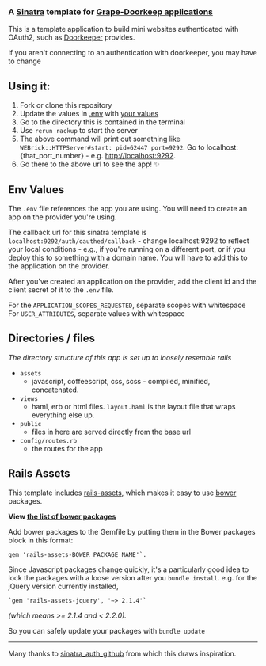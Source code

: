 ### A [Sinatra](http://www.sinatrarb.com/) template for [Grape-Doorkeep applications](https://github.com/sethherr/grape-doorkeeper)

This is a template application to build mini websites authenticated with OAuth2, such as [Doorkeeper](https://github.com/doorkeeper-gem/doorkeeper) provides.

If you aren't connecting to an authentication with doorkeeper, you may have to change 

## Using it:

1. Fork or clone this repository
2. Update the values in [.env](.env) with [your values](#env-values)
3. Go to the directory this is contained in the terminal
4. Use `rerun rackup` to start the server 
5. The above command will print out something like `WEBrick::HTTPServer#start: pid=62447 port=9292`. Go to localhost:{that_port_number} - e.g. [http://localhost:9292](http://localhost:9292). 
6. Go there to the above url to see the app! :sparkles:

## Env Values

The `.env` file references the app you are using. You will need to create an app on the provider you're using.

The callback url for this sinatra template is `localhost:9292/auth/oauthed/callback` - change localhost:9292 to reflect your local conditions - e.g., if you're running on a different port, or if you deploy this to something with a domain name. You will have to add this to the application on the provider.

After you've created an application on the provider, add the client id and the client secret of it to the `.env` file.

For the `APPLICATION_SCOPES_REQUESTED`, separate scopes with whitespace
For `USER_ATTRIBUTES`, separate values with whitespace

## Directories / files

*The directory structure of this app is set up to loosely resemble rails*

- `assets`
  - javascript, coffeescript, css, scss - compiled, minified, concatenated.
- `views`
  - haml, erb or html files. `layout.haml` is the layout file that wraps everything else up.
- `public` 
  - files in here are served directly from the base url
- `config/routes.rb`
  - the routes for the app


## Rails Assets

This template includes [rails-assets](https://rails-assets.org/), which makes it easy to use [bower](http://bower.io/) packages.

**View [the list of bower packages](http://bower.io/search/)** 

Add bower packages to the Gemfile by putting them in the Bower packages block in this format:

    gem 'rails-assets-BOWER_PACKAGE_NAME'`.

Since Javascript packages change quickly, it's a particularly good idea to lock the packages with a loose version after you `bundle install`. e.g. for the jQuery version currently installed,

    `gem 'rails-assets-jquery', '~> 2.1.4'`

*(which means >= 2.1.4 and < 2.2.0).*

So you can safely update your packages with `bundle update`

----

Many thanks to [sinatra_auth_github](https://github.com/atmos/sinatra_auth_github) from which this draws inspiration.